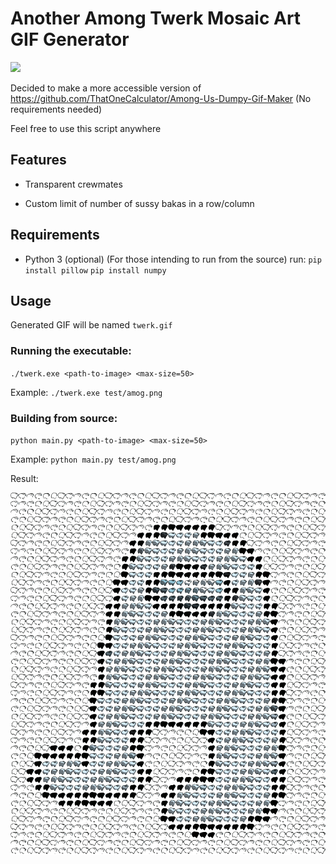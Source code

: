 # Another Among Twerk Mosaic Art GIF Generator

<img src="hank.gif" width="600">

Decided to make a more accessible version of https://github.com/ThatOneCalculator/Among-Us-Dumpy-Gif-Maker
(No requirements needed)

Feel free to use this script anywhere

## Features
- Transparent crewmates

- Custom limit of number of sussy bakas in a row/column

## Requirements
- Python 3 (optional) (For those intending to run from the source)
    run:
    `pip install pillow`
    `pip install numpy`

## Usage

Generated GIF will be named `twerk.gif`

### Running the executable:
`./twerk.exe <path-to-image> <max-size=50>`

Example:
`./twerk.exe test/amog.png`

### Building from source:
`python main.py <path-to-image> <max-size=50>`

Example:
`python main.py test/amog.png`

Result:

<img src="amog.gif" width="600">
